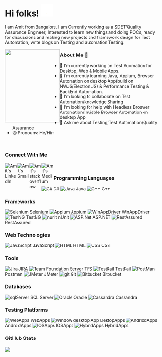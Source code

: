 # Hi folks! <img src="https://github.com/Kathryn-Jie/Kathryn-Jie/blob/main/wave.gif" width="40px"/>
I am Amit from Bangalore. I am Currently working as a SDET/Quality Assurance Engineer, Interested to learn new things and doing POCs, ready for discussions and making new projects and framework design for Test Automation, write blogs on Testing and automation Testing.

<img align="left" width="180" height="240" src="https://github.com/amitsantra19/amitsantra19/blob/main/Amit_20200515%20(2).jpg?raw=true">

### About Me :man:

- 🔭 I’m currently working on Test Auomation for Desktop, Web & Mobile Apps.
- 🌱 I’m currently learning Java, Appium, Browser Automation on desktop App(build on NWJS/Electron JS) & Performance Testing & BackEnd Automation.
- 👯 I’m looking to collaborate on Test Automation/knowledge Sharing 
- 🤔 I’m looking for help with Headless Broswer Automation/Invisble Browser Automation on desktop App
- 💬 Ask me about Testing/Test Automation/Quality Assurance
- 😄 Pronouns: He/Him

<br>

### Connect With Me
<a href="https://www.linkedin.com/in/amitsantra19/">
  <img align="left" alt="Amit's LinkedIn" width="40px" src="https://img.icons8.com/color/2x/linkedin-2--v2.gif"/> 
</a> 
<a href="mailto:mailme.amitsantra@gmail.com">
  <img align="left" alt="Amit's Gmail" width="40px" src="https://img.icons8.com/color/2x/gmail--v2.gif"/> 
</a>
<a href="https://stackoverflow.com/users/13692427/amit-kumar-santra">
  <img align="left" alt="Amit's stackoverflow" width="40px" src="https://img.icons8.com/color/2x/stackoverflow.png"/> 
</a> 
<a href="https://amitsantra19.medium.com/">
  <img align="left" alt="Amit's Medium" width="40px" src="https://cdn0.iconfinder.com/data/icons/social-media-2092/100/social-62-128.png"/>
</a>

<br>

### Programming Languages 
<p align="left">
  <img height="40"  alt= "C#" src="https://img.icons8.com/color/2x/c-sharp-logo-2.png"/> C#
  <img height="40" alt= "Java" src="https://img.icons8.com/color/2x/java-coffee-cup-logo.png"/> Java
  <img height="40"  alt= "C++" src="https://img.icons8.com/color/2x/c-plus-plus-logo.png"/> C++
</p>

### Frameworks
<p align="left">
  <img height="40"  alt= "Selenium" src="https://img.icons8.com/officel/2x/selenium-test-automation.png"/> Selenium 
  <img height="40" alt= "Appium" src="https://s3.amazonaws.com/pics.freeicons.io/uploads/icons/png/2832550721536125460-64.png"/> Appium
  <img height="40"  alt= "WinAppDriver" src="https://img.icons8.com/color/2x/windows-10.png"/> WinAppDriver
  <img height="40"  alt= "TestNG" src="https://cdn-anlbg.nitrocdn.com/dKKErbUyoNysjatCgltCzbTJJilTMwLi/assets/static/optimized/rev-707c49b/wp-content/uploads/2016/12/TestNG-e1483024713865.png"/> TestNG
  <img height="40"  alt= "nunit" src="https://nunit.org/img/nunit.svg"/> nUnit
  <img height="40"  alt= "ASP.Net" src="https://s3.amazonaws.com/pics.freeicons.io/uploads/icons/png/14621971553750220-512.png"/> ASP.NET
  <img height="40"  alt= "RestAssured" src="https://rest-assured.io/img/logo-transparent.png"/> RestAssured
</p>

### Web Technologies
<p align="left">
  <img height="40"  alt= "JavaScript" src="https://img.icons8.com/color/2x/javascript.png"/> JavaScript
  <img height="40"  alt= "HTML" src="https://img.icons8.com/nolan/2x/html.png"> HTML
  <img height="40" alt= "CSS" src="https://img.icons8.com/nolan/2x/css-filetype.png"> CSS
</p>

### Tools
<p align="left">
  <img height="40"  alt= "Jira" src="https://img.icons8.com/color/2x/jira.png"/> JIRA
  <img height="40"  alt= "Team Foundation Server" src="https://img.icons8.com/color/2x/azure-1.png"/> TFS
  <img height="40"  alt= "TestRail" src="https://static.testrail.io/7.1.2.1044/images/layout/testrail-logo.svg"/> TestRail
  <img height="40"  alt= "PostMan" src="https://s3.amazonaws.com/pics.freeicons.io/uploads/icons/png/16475775581551942134-512.png"/> Postman
  <img height="40"  alt= "JMeter" src="https://jmeter.apache.org/images/asf-logo.svg"/> JMeter
  <img height="40"  alt= "git" src="https://img.icons8.com/color/2x/git.png"/> Git
  <img height="40"  alt= "Bitbucket" src="https://img.icons8.com/color/2x/bitbucket.png"/> Bitbucket
</p>

### Databases
<p align="left">
  <img height="40"  alt= "sqlServer" src="https://img.icons8.com/color/2x/microsoft-sql-server.png"/> SQL Server
  <img height="40"  alt= "Oracle" src="https://img.icons8.com/plasticine/2x/oracle-pl-sql--v3.png"/> Oracle
  <img height="40"  alt= "Cassandra" src="https://d1q6f0aelx0por.cloudfront.net/product-logos/library-cassandra-logo.png"/> Cassandra
</p>

### Testing Platforms 
<p align="left">
  <img height="40"  alt= "WebApps" src="https://cdn3.iconfinder.com/data/icons/cloud-computing-data/64/15_mobile_apps_syncing-128.png"/> WebApps
  <img height="40"  alt= "Window desktop App" src="https://cdn0.iconfinder.com/data/icons/applications-windows-2/24/Desktop_Apps_tile_applications_programs-128.png"/> DektopApps
  <img height="40"  alt= "AndriodApps" src="https://cdn0.iconfinder.com/data/icons/material-circle-apps/512/icon-android-material-design-128.png"/> AndroidApps
  <img height="40"  alt= "IOSApps" src="https://cdn2.iconfinder.com/data/icons/basic-flat-icon-set/128/ipad-128.png"/> IOSApps
  <img height="40"  alt= "HybridApps" src="https://reactnative.dev/img/header_logo.svg"/> HybridApps
  
</p>



### GitHub Stats
<a href="https://github.com/amitsantra19">
  <img align="center" src="https://github-readme-stats.anuraghazra1.vercel.app/api/top-langs/?username=amitsantra19&layout=compact&theme=radical" />
</a>

